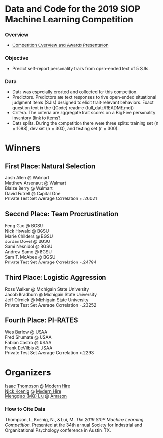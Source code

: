 # Data and Code for the 2019 SIOP Machine Learning Competition

### Overview ###
* [Competition Overview and Awards Presentation](00_Git/2019_SIOP_Machine_Learning_Winners/2019_SIOP_ML_Competition_Pres.pdf) 

### Objective ###
* Predict self-report personality traits from open-ended text of 5 SJIs.   

### Data ###
* Data was especially created and collected for this compeition. 
* Predictors. Predictors are text responses to five open-ended situational judgment items (SJIs) designed to elicit trait-relevant behaviors. Exact question text in the ([Code] readme (full_data/README.md))
* Critera. The criteria are aggregate trait scores on a Big Five personality inventory (link to items?)
* Data splits. During the competition there were three splits: training set (n = 1088), dev set (n = 300), and testing set (n = 300).   
  

# Winners #

## First Place: Natural Selection  ##  
Josh Allen @ Walmart   
Matthew Arsenault @ Walmart  
Blaize Berry @ Walmart  
David Futrell @ Capital One  
Private Test Set Average Correlation = .26021  

## Second Place: Team Procrustination ## 
Feng Guo @ BGSU  
Nick Howald @ BGSU  
Marie Childers @ BGSU  
Jordan Dovel @ BGSU  
Sami Nesnidol @ BGSU  
Andrew Samo @ BGSU  
Sam T. McAbee @ BGSU  
Private Test Set Average Correlation =.24784  

## Third Place: Logistic Aggression
Ross Walker @ Michigain State University  
Jacob Bradburn @ Michigain State University  
Jeff Olenick @ Michigain State University  
Private Test Set Average Correlation =.23252  


## Fourth Place: PI-RATES ## 
Wes Barlow @ USAA  
Fred Shumate @ USAA  
Fabian Castro @ USAA  
Frank DeVilbis @ USAA  
Private Test Set Average Correlation =.2293  


# Organizers #
[Isaac Thompson](https://www.linkedin.com/in/thompsonisaac/) @ [Modern Hire](https://www.modernhire.org)  
[Nick Koenig](https://www.linkedin.com/in/nick-koenig-69699a27/) @ [Modern Hire](https://www.modernhire.org)   
[Mengqiao (MQ) Liu](https://www.linkedin.com/in/mengqiao-mq-liu-75288375/) @ [Amazon](www.amazon.com)


### How to Cite Data
Thompson, I., Koenig, N., & Lui, M. *The 2019 SIOP Machine Learning Competition.* Presented at the 34th annual Society for Industrial and Organizational Psychology conference in  Austin, TX.   